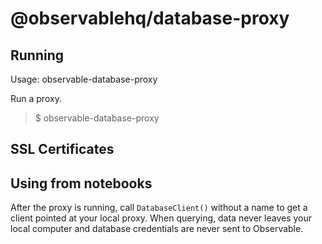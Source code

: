 # @observablehq/database-proxy

## Running

Usage: observable-database-proxy

Run a proxy.

> \$ observable-database-proxy

## SSL Certificates

## Using from notebooks

After the proxy is running, call `DatabaseClient()` without a name to get a
client pointed at your local proxy. When querying, data never leaves your
local computer and database credentials are never sent to Observable.
